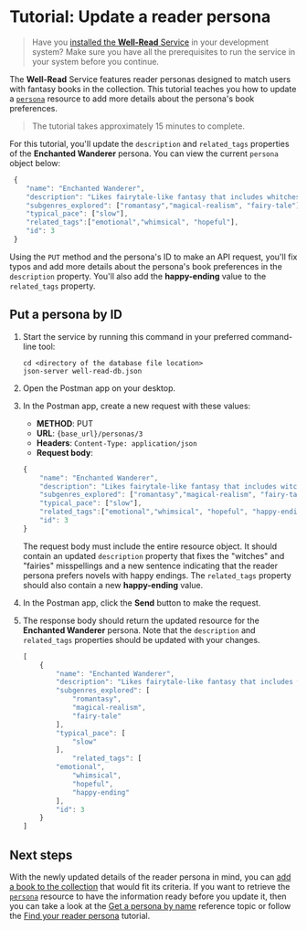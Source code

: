 # Tutorial: Update a reader persona

> Have you [installed the **Well-Read** Service](../service-prerequisites.md) in your development system?
> Make sure you have all the prerequisites to run the service in your system before you continue.

The **Well-Read** Service features reader personas designed to match users with fantasy books in the collection.
This tutorial teaches you how to update a [`persona`](../api/persona.md) resource to add more details about the persona's book preferences.

>The tutorial takes approximately 15 minutes to complete.

For this tutorial, you'll update the `description` and `related_tags` properties of the **Enchanted Wanderer** persona.
You can view the current `persona` object below:

```js
 {
    "name": "Enchanted Wanderer",
    "description": "Likes fairytale-like fantasy that includes whitches, faries, or other creatures, often related to romance",
    "subgenres_explored": ["romantasy","magical-realism", "fairy-tale"],
    "typical_pace": ["slow"],
    "related_tags":["emotional","whimsical", "hopeful"],
    "id": 3
 }
 ```

Using the `PUT` method and the persona's ID to make an API request, you'll fix typos and add more details about the persona's book preferences in the `description` property. You'll also add the **happy-ending** value to the `related_tags` property.

## Put a persona by ID

1. Start the service by running this command in your preferred command-line tool:

    ```shell
    cd <directory of the database file location>
    json-server well-read-db.json
    ```

2. Open the Postman app on your desktop.
3. In the Postman app, create a new request with these values:
    * **METHOD**: PUT
    * **URL**: `{base_url}/personas/3`
    * **Headers**: `Content-Type: application/json`
    * **Request body**:

    ```js
    {
        "name": "Enchanted Wanderer",
        "description": "Likes fairytale-like fantasy that includes witches, fairies, or other creatures, often related to romance. Novels usually have a happy ending.",
        "subgenres_explored": ["romantasy","magical-realism", "fairy-tale"],
        "typical_pace": ["slow"],
        "related_tags":["emotional","whimsical", "hopeful", "happy-ending"],
        "id": 3
    }
    ```

    The request body must include the entire resource object. It should contain an updated `description` property that fixes the "witches" and "fairies" misspellings and a new sentence indicating that the reader persona prefers novels with happy endings. The `related_tags` property should also contain a new **happy-ending** value.

4. In the Postman app, click the **Send** button to make the request.
5. The response body should return the updated resource for the **Enchanted Wanderer** persona.
   Note that the `description` and `related_tags` properties should be updated with your changes.

    ```js
    [
        {
            "name": "Enchanted Wanderer",
            "description": "Likes fairytale-like fantasy that includes witches, fairies, or other creatures, often related to romance. Novels usually have a happy ending.",
            "subgenres_explored": [
                "romantasy",
                "magical-realism",
                "fairy-tale"
            ],
            "typical_pace": [
                "slow"
            ],
                "related_tags": [
            "emotional",
                "whimsical",
                "hopeful",
                "happy-ending"
            ],
            "id": 3
        }
    ]
    ```

## Next steps

With the newly updated details of the reader persona in mind, you can [add a book to the collection](add-a-book-to-the-collection.md) that would fit its criteria.
If you want to retrieve the [`persona`](../api/persona.md) resource to have the information ready before you update it, then you can take a look at the [Get a persona by name](../api/personas-get-a-persona-by-name.md) reference topic or follow the [Find your reader persona](find-your-reader-persona.md) tutorial.
